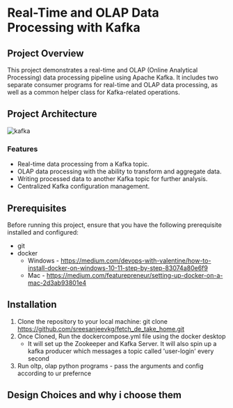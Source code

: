 # Real-Time and OLAP Data Processing with Kafka

## Project Overview

This project demonstrates a real-time and OLAP (Online Analytical Processing) data processing pipeline using Apache Kafka. It includes two separate consumer programs for real-time and OLAP data processing, as well as a common helper class for Kafka-related operations.

## Project Architecture

![kafka](https://github.com/sreesanjeevkg/fetch_de_take_home/assets/32449066/6e706d61-ad94-4fe9-bfdd-2237691ef9f8)

### Features

- Real-time data processing from a Kafka topic.
- OLAP data processing with the ability to transform and aggregate data.
- Writing processed data to another Kafka topic for further analysis.
- Centralized Kafka configuration management.

## Prerequisites

Before running this project, ensure that you have the following prerequisite installed and configured:


- git
- docker
  - Windows - https://medium.com/devops-with-valentine/how-to-install-docker-on-windows-10-11-step-by-step-83074a80e6f9
  - Mac - https://medium.com/featurepreneur/setting-up-docker-on-a-mac-2d3ab93801e4
          

## Installation

1. Clone the repository to your local machine: git clone https://github.com/sreesanjeevkg/fetch_de_take_home.git
2. Once Cloned, Run the dockercompose.yml file using the docker desktop
     - It will set up the Zookeeper and Kafka Server. It will also spin up a kafka producer which messages a topic called 'user-login' every second
3. Run oltp, olap python programs - pass the arguments and config according to ur prefernce

## Design Choices and why i choose them
